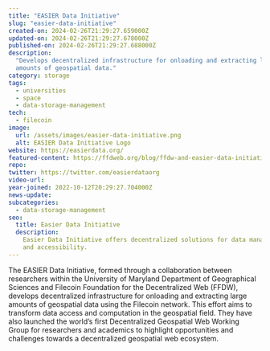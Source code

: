 ```yaml
---
title: "EASIER Data Initiative"
slug: "easier-data-initiative"
created-on: 2024-02-26T21:29:27.659000Z
updated-on: 2024-02-26T21:29:27.678000Z
published-on: 2024-02-26T21:29:27.688000Z
description:
  "Develops decentralized infrastructure for onloading and extracting large
  amounts of geospatial data."
category: storage
tags:
  - universities
  - space
  - data-storage-management
tech:
  - filecoin
image:
  url: /assets/images/easier-data-initiative.png
  alt: EASIER Data Initiative Logo
website: https://easierdata.org/
featured-content: https://ffdweb.org/blog/ffdw-and-easier-data-initiative-collaborate-to-upload-spatial-data-to-filecoin-network/
repo:
twitter: https://twitter.com/easierdataorg
video-url:
year-joined: 2022-10-12T20:29:27.704000Z
news-update:
subcategories:
  - data-storage-management
seo:
  title: Easier Data Initiative
  description:
    Easier Data Initiative offers decentralized solutions for data management
    and accessibility.
---
```


The EASIER Data Initiative, formed through a collaboration between researchers within the University of Maryland Department of Geographical Sciences and Filecoin Foundation for the Decentralized Web (FFDW), develops decentralized infrastructure for onloading and extracting large amounts of geospatial data using the Filecoin network. This effort aims to transform data access and computation in the geospatial field. They have also launched the world’s first Decentralized Geospatial Web Working Group for researchers and academics to highlight opportunities and challenges towards a decentralized geospatial web ecosystem.
